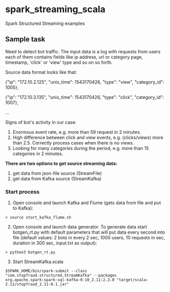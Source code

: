 # spark_streaming_scala
Spark Structured Streaming examples

## Sample task
Need to detect bot traffic.
The input data is a log with requests from users each of them contains fields like ip address, url or category page, timestamp, 'click' or 'view' type and so on so forth. 

Source data format looks like that:

{"ip": "172.10.2.125", "unix_time": 1543170426, "type": "view", "category_id": 1005},

{"ip": "172.10.3.135", "unix_time": 1543170426, "type": "click", "category_id": 1007},

...

Signs of bot's activity in our case:
1. Enormous event rate, e.g. more than 59 request in 2 minutes.
2. High difference between click and view events, e.g. (clicks/views) more than 2.5. Correctly process cases when there is no views.
3. Looking for many categories during the period, e.g. more than 15 categories in 2 minutes.

**There are two options to get source streaming data:**
1. get data from json-file source (StreamFile)
2. get data from Kafka source (StreamKafka)

### Start process

1. Open console and launch Kafka and Flume (gets data from file and put to Kafka):
```
> source start_kafka_flume.sh
```

2. Open console and launch data generator.
To generate data start botgen_rt.py with default parameters that will put data every second into file (default values: 2 bots in every 2 sec, 1000 users, 10 requests in sec, duration in 300 sec, input.txt as output):
```
> python3 botgen_rt.py
```

3. Start StreamKafka.scala
```
$SPARK_HOME/bin/spark-submit --class "com.stopfraud.structured.StreamKafka" --packages org.apache.spark:spark-sql-kafka-0-10_2.11:2.3.0 "target/scala-2.11/stopfraud_2.11-0.1.jar"
```
